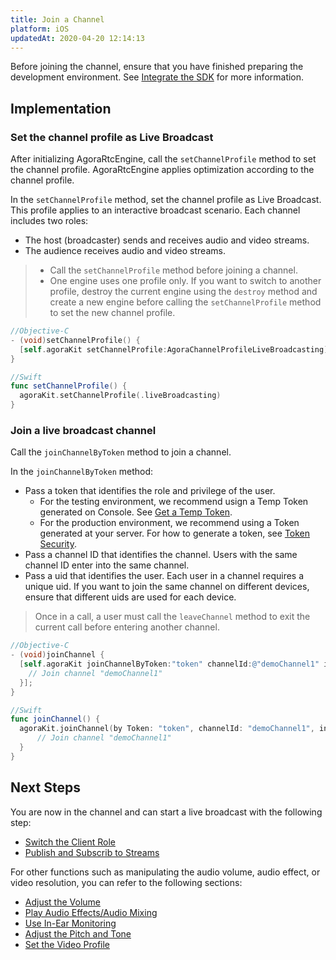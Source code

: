 ```yaml
---
title: Join a Channel
platform: iOS
updatedAt: 2020-04-20 12:14:13
---
```

Before joining the channel, ensure that you have finished preparing the development environment. See [Integrate the SDK](/en/Interactive%20Broadcast/ios_video) for more information.

## Implementation

### Set the channel profile as Live Broadcast
After initializing AgoraRtcEngine, call the `setChannelProfile` method to set the channel profile. AgoraRtcEngine applies optimization according to the channel profile.

In the `setChannelProfile` method, set the channel profile as Live Broadcast. This profile applies to an interactive broadcast scenario. Each channel includes two roles:

- The host (broadcaster) sends and receives audio and video streams.
- The audience receives audio and video streams.

> - Call the `setChannelProfile` method before joining a channel.
> - One engine uses one profile only. If you want to switch to another profile, destroy the current engine using the `destroy` method and create a new engine before calling the `setChannelProfile` method to set the new channel profile.

```objective-c
//Objective-C
- (void)setChannelProfile() {
  [self.agoraKit setChannelProfile:AgoraChannelProfileLiveBroadcasting]
}
```

```swift
//Swift
func setChannelProfile() {
  agoraKit.setChannelProfile(.liveBroadcasting)
}
```

### Join a live broadcast channel
Call the `joinChannelByToken` method to join a channel. 

In the `joinChannelByToken` method:

- Pass a token that identifies the role and privilege of the user. 
	- For the testing environment, we recommend usign a Temp Token generated on Console. See [Get a Temp Token](token#get-a-temporary-token).
	- For the production environment, we recommend using a Token generated at your server. For how to generate a token, see [Token Security](./token_server). 
- Pass a channel ID that identifies the channel. Users with the same channel ID enter into the same channel.
- Pass a uid that identifies the user. Each user in a channel requires a unique uid. If you want to join the same channel on different devices, ensure that different uids are used for each device.

> Once in a call, a user must call the `leaveChannel` method to exit the current call before entering another channel.

```objective-c
//Objective-C
- (void)joinChannel {
  [self.agoraKit joinChannelByToken:"token" channelId:@"demoChannel1" info:nil uid:0 joinSuccess:^(NSString *channel, NSUInteger uid, NSInteger elapsed) {
    // Join channel "demoChannel1"
  }];
}
```

```swift
//Swift
func joinChannel() {
  agoraKit.joinChannel(by Token: "token", channelId: "demoChannel1", info:nil, uid:0){[weak self] (sid, uid, elapsed) -> Void in
      // Join channel "demoChannel1"
  }
}
```

## Next Steps
You are now in the channel and can start a live broadcast with the following step:

- [Switch the Client Role](/en/Interactive%20Broadcast/role_ios)
- [Publish and Subscrib to Streams](/en/Interactive%20Broadcast/publish_ios_live)

For other functions such as manipulating the audio volume, audio effect, or video resolution, you can refer to the following sections:

- [Adjust the Volume](/en/Interactive%20Broadcast/volume_ios)
- [Play Audio Effects/Audio Mixing](/en/Interactive%20Broadcast/effect_mixing_ios)
- [Use In-Ear Monitoring](/en/Interactive%20Broadcast/in-ear_ios)
- [Adjust the Pitch and Tone](/en/Interactive%20Broadcast/voice_effect_ios)
- [Set the Video Profile](/en/Interactive%20Broadcast/videoProfile_ios)